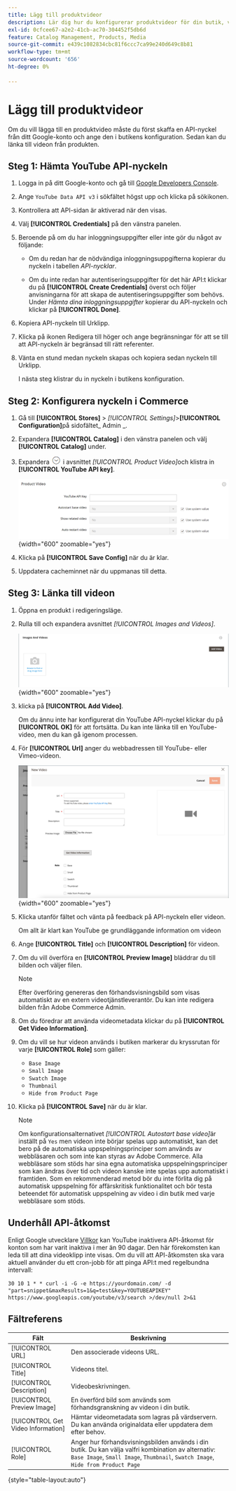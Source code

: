```yaml
---
title: Lägg till produktvideor
description: Lär dig hur du konfigurerar produktvideor för din butik, vilket kräver en API-nyckel från YouTube från ett Google-konto, och lägger till en videolänk för en produkt.
exl-id: 0cfcee67-a2e2-41cb-ac70-304452f5db6d
feature: Catalog Management, Products, Media
source-git-commit: e439c1082834cbc81f6ccc7ca99e240d649c8b81
workflow-type: tm+mt
source-wordcount: '656'
ht-degree: 0%

---
```


# Lägg till produktvideor

Om du vill lägga till en produktvideo måste du först skaffa en API-nyckel från ditt Google-konto och ange den i butikens konfiguration. Sedan kan du länka till videon från produkten.

## Steg 1: Hämta YouTube API-nyckeln

1. Logga in på ditt Google-konto och gå till [Google Developers Console][1].

1. Ange `YouTube Data API v3` i sökfältet högst upp och klicka på sökikonen.

1. Kontrollera att API-sidan är aktiverad när den visas.

1. Välj **[!UICONTROL Credentials]** på den vänstra panelen.

1. Beroende på om du har inloggningsuppgifter eller inte gör du något av följande:

   - Om du redan har de nödvändiga inloggningsuppgifterna kopierar du nyckeln i tabellen _API-nycklar_.

   - Om du inte redan har autentiseringsuppgifter för det här API:t klickar du på **[!UICONTROL Create Credentials]** överst och följer anvisningarna för att skapa de autentiseringsuppgifter som behövs. Under _Hämta dina inloggningsuppgifter_ kopierar du API-nyckeln och klickar på **[!UICONTROL Done]**.

1. Kopiera API-nyckeln till Urklipp.

1. Klicka på ikonen Redigera till höger och ange begränsningar för att se till att API-nyckeln är begränsad till rätt referenter.

1. Vänta en stund medan nyckeln skapas och kopiera sedan nyckeln till Urklipp.

   I nästa steg klistrar du in nyckeln i butikens konfiguration.

## Steg 2: Konfigurera nyckeln i Commerce

1. Gå till **[!UICONTROL Stores]** > _[!UICONTROL Settings]_>**[!UICONTROL Configuration]**&#x200B;på sidofältet_ Admin _.

1. Expandera **[!UICONTROL Catalog]** i den vänstra panelen och välj **[!UICONTROL Catalog]** under.

1. Expandera ![Expansionsväljaren](../assets/icon-display-expand.png) i avsnittet _[!UICONTROL Product Video]_&#x200B;och klistra in **[!UICONTROL YouTube API key]**.

   ![Produktvideons konfiguration](../configuration-reference/catalog/assets/catalog-product-video.png){width="600" zoomable="yes"}

1. Klicka på **[!UICONTROL Save Config]** när du är klar.

1. Uppdatera cacheminnet när du uppmanas till detta.

## Steg 3: Länka till videon

1. Öppna en produkt i redigeringsläge.

1. Rulla till och expandera avsnittet _[!UICONTROL Images and Videos]_.

   ![Bilder och videoklipp](./assets/product-simple-images-videos.png){width="600" zoomable="yes"}

1. klicka på **[!UICONTROL Add Video]**.

   Om du ännu inte har konfigurerat din YouTube API-nyckel klickar du på **[!UICONTROL OK]** för att fortsätta. Du kan inte länka till en YouTube-video, men du kan gå igenom processen.

1. För **[!UICONTROL Url]** anger du webbadressen till YouTube- eller Vimeo-videon.

   ![Ny video för produkten](./assets/product-video-add.png){width="600" zoomable="yes"}

1. Klicka utanför fältet och vänta på feedback på API-nyckeln eller videon.

   Om allt är klart kan YouTube ge grundläggande information om videon

1. Ange **[!UICONTROL Title]** och **[!UICONTROL Description]** för videon.

1. Om du vill överföra en **[!UICONTROL Preview Image]** bläddrar du till bilden och väljer filen.

   >[!NOTE]
   >
   >Efter överföring genereras den förhandsvisningsbild som visas automatiskt av en extern videotjänstleverantör. Du kan inte redigera bilden från Adobe Commerce Admin.

1. Om du föredrar att använda videometadata klickar du på **[!UICONTROL Get Video Information]**.

1. Om du vill se hur videon används i butiken markerar du kryssrutan för varje **[!UICONTROL Role]** som gäller:

   - `Base Image`
   - `Small Image`
   - `Swatch Image`
   - `Thumbnail`
   - `Hide from Product Page`

1. Klicka på **[!UICONTROL Save]** när du är klar.

   >[!NOTE]
   >
   >Om konfigurationsalternativet _[!UICONTROL Autostart base video]_&#x200B;är inställt på `Yes` men videon inte börjar spelas upp automatiskt, kan det bero på de automatiska uppspelningsprinciper som används av webbläsaren och som inte kan styras av Adobe Commerce. Alla webbläsare som stöds har sina egna automatiska uppspelningsprinciper som kan ändras över tid och videon kanske inte spelas upp automatiskt i framtiden. Som en rekommenderad metod bör du inte förlita dig på automatisk uppspelning för affärskritisk funktionalitet och bör testa beteendet för automatisk uppspelning av video i din butik med varje webbläsare som stöds.

## Underhåll API-åtkomst

Enligt Google utvecklare [Villkor] kan YouTube inaktivera API-åtkomst för konton som har varit inaktiva i mer än 90 dagar. Den här förekomsten kan leda till att dina videoklipp inte visas. Om du vill att API-åtkomsten ska vara aktuell använder du ett cron-jobb för att pinga API:t med regelbundna intervall:

```code
30 10 1 * * curl -i -G -e https://yourdomain.com/ -d "part=snippet&maxResults=1&q=test&key=YOUTUBEAPIKEY" https://www.googleapis.com/youtube/v3/search >/dev/null 2>&1
```

## Fältreferens

| Fält | Beskrivning |
|--- |--- |
| [!UICONTROL URL] | Den associerade videons URL. |
| [!UICONTROL Title] | Videons titel. |
| [!UICONTROL Description] | Videobeskrivningen. |
| [!UICONTROL Preview Image] | En överförd bild som används som förhandsgranskning av videon i din butik. |
| [!UICONTROL Get Video Information] | Hämtar videometadata som lagras på värdservern. Du kan använda originaldata eller uppdatera dem efter behov. |
| [!UICONTROL Role] | Anger hur förhandsvisningsbilden används i din butik. Du kan välja valfri kombination av alternativ: `Base Image`, `Small Image`, `Thumbnail`, `Swatch Image`, `Hide from Product Page` |

{style="table-layout:auto"}

[1]: https://console.developers.google.com/
[Villkor]: https://developers.google.com/youtube/terms/developer-policies#d.-accessing-youtube-api-services
